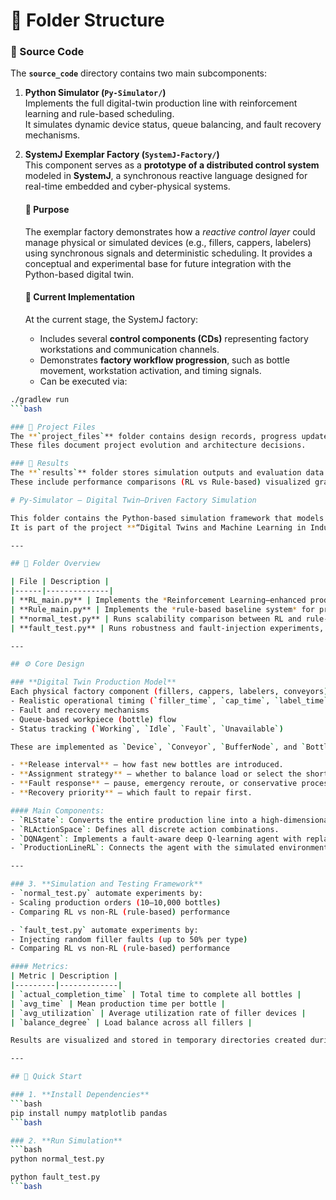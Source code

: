 # 📁 Folder Structure

### 🔹 Source Code
The **`source_code`** directory contains two main subcomponents:

1. **Python Simulator (`Py-Simulator/`)**  
   Implements the full digital-twin production line with reinforcement learning and rule-based scheduling.  
   It simulates dynamic device status, queue balancing, and fault recovery mechanisms.

2. **SystemJ Exemplar Factory (`SystemJ-Factory/`)**  
   This component serves as a **prototype of a distributed control system** modeled in **SystemJ**, a synchronous reactive language designed for real-time embedded and cyber-physical systems.
   #### 🎯 Purpose
    The exemplar factory demonstrates how a *reactive control layer* could manage physical or simulated devices (e.g., fillers, cappers, labelers) using synchronous signals and deterministic scheduling. It provides a conceptual and experimental base for future integration with the Python-based digital twin.
   #### 🧩 Current Implementation
    At the current stage, the SystemJ factory:
    - Includes several **control components (CDs)** representing factory workstations and communication channels.
    - Demonstrates **factory workflow progression**, such as bottle movement, workstation activation, and timing signals.
    - Can be executed via:
  ```bash
  ./gradlew run
  ```bash

### 🔹 Project Files
The **`project_files`** folder contains design records, progress updates, and communication materials exchanged with the supervisor (Dr. Zoran Salcic).
These files document project evolution and architecture decisions.

### 🔹 Results
The **`results`** folder stores simulation outputs and evaluation data from the Python simulator.
These include performance comparisons (RL vs Rule-based) visualized graphs of completion time, utilization, and load balance.

# Py-Simulator — Digital Twin–Driven Factory Simulation

This folder contains the Python-based simulation framework that models and evaluates a **digital-twin production line** for intelligent scheduling, fault recovery, and reinforcement learning (RL)–based optimization.  
It is part of the project **“Digital Twins and Machine Learning in Industrial Automation Systems Control.”**

---

## 📂 Folder Overview

| File | Description |
|------|--------------|
| **RL_main.py** | Implements the *Reinforcement Learning–enhanced production line*, including environment state representation, DQN agent, and action space definitions. |
| **Rule_main.py** | Implements the *rule-based baseline system* for production scheduling and device fault handling without RL. |
| **normal_test.py** | Runs scalability comparison between RL and rule-based systems under normal (non-faulty) conditions. |
| **fault_test.py** | Runs robustness and fault-injection experiments, simulating random device failures and evaluating RL adaptability. |

---

## ⚙️ Core Design

### **Digital Twin Production Model**
Each physical factory component (fillers, cappers, labelers, conveyors) is modeled as a digital twin with:
- Realistic operational timing (`filler_time`, `cap_time`, `label_time`)
- Fault and recovery mechanisms
- Queue-based workpiece (bottle) flow
- Status tracking (`Working`, `Idle`, `Fault`, `Unavailable`)

These are implemented as `Device`, `Conveyor`, `BufferNode`, and `Bottle` classes.

- **Release interval** — how fast new bottles are introduced.
- **Assignment strategy** — whether to balance load or select the shortest queue.
- **Fault response** — pause, emergency reroute, or conservative processing.
- **Recovery priority** — which fault to repair first.

#### Main Components:
- `RLState`: Converts the entire production line into a high-dimensional numerical state vector (including queue lengths, fault ratios, utilization, etc.).
- `RLActionSpace`: Defines all discrete action combinations.
- `DQNAgent`: Implements a fault-aware deep Q-learning agent with replay buffers and adaptive exploration.
- `ProductionLineRL`: Connects the agent with the simulated environment.

---

### 3. **Simulation and Testing Framework**
- `normal_test.py` automate experiments by:
- Scaling production orders (10–10,000 bottles)
- Comparing RL vs non-RL (rule-based) performance

- `fault_test.py` automate experiments by:
- Injecting random filler faults (up to 50% per type)
- Comparing RL vs non-RL (rule-based) performance

#### Metrics:
| Metric | Description |
|---------|-------------|
| `actual_completion_time` | Total time to complete all bottles |
| `avg_time` | Mean production time per bottle |
| `avg_utilization` | Average utilization rate of filler devices |
| `balance_degree` | Load balance across all fillers |

Results are visualized and stored in temporary directories created during execution.

---

## 🚀 Quick Start

### 1. **Install Dependencies**
```bash
pip install numpy matplotlib pandas
```bash

### 2. **Run Simulation**
```bash
python normal_test.py

python fault_test.py
```bash
